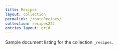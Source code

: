 ```yaml
---
title: Recipes
layout: collection
permalink: /routeRecipes/
collection: recipes222
entries_layout: grid
---
```


Sample document listing for the collection `_recipes`.
